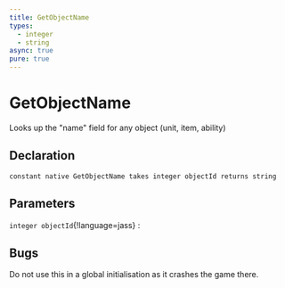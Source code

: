 ```yaml
---
title: GetObjectName
types:
  - integer
  - string
async: true
pure: true
---
```


# GetObjectName
Looks up the "name" field for any object (unit, item, ability)

## Declaration

```jass
constant native GetObjectName takes integer objectId returns string
```

## Parameters
`integer objectId`{!language=jass}
: 

## Bugs 
Do not use this in a global initialisation as it crashes the game there.
